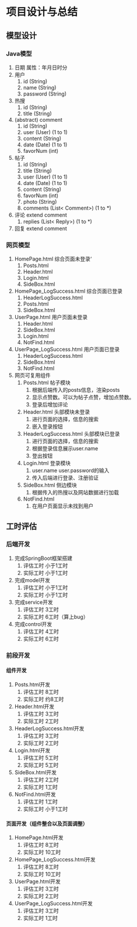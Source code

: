 # 项目设计与总结

## 模型设计

### Java模型

1. 日期
    属性：年月日时分
2. 用户
   1. id (String)
   2. name (String)
   3. password (String)
3. 热搜
   1. id (String)
   2. title (String)
4. (abstract) comment
   1. id (String)
   2. user (User) (1 to 1)
   3. content (String)
   4. date (Date) (1 to 1)
   5. favorNum (int)
5. 帖子
   1. id (String)
   2. title (String)
   3. user (User) (1 to 1)
   4. date (Date) (1 to 1)
   5. content (String)
   6. favorNum (int)
   7. photo (String)
   8. comments (List< Comment>) (1 to *)
6. 评论 extend comment
   1. replies (List< Reply>) (1 to *)
7. 回复 extend comment

### 网页模型

1. HomePage.html 综合页面未登录‘
   1. Posts.html
   2. Header.html
   3. Login.html
   4. SideBox.html
2. HomePage_LogSuccess.html 综合页面已登录
   1. HeaderLogSuccess.html
   2. Posts.html
   3. SideBox.html
3. UserPage.html 用户页面未登录
   1. Header.html
   2. SideBox.html
   3. Login.html
   4. NotFind.html
4. UserPage_LogSuccess.html 用户页面已登录
   1. HeaderLogSuccess.html
   2. SideBox.html
   3. NotFind.html
5. 网页可复用组件
   1. Posts.html 帖子模块
      1. 根据后端传入的posts信息，渲染posts
      2. 显示点赞数。可以为帖子点赞，增加点赞数。
      3. 登录后增加评论
   2. Header.html 头部模块未登录
      1. 进行页面的选择，信息的搜索
      2. 嵌入登录按钮
   3. HeaderLogSuccess.html 头部模块已登录
      1. 进行页面的选择，信息的搜索
      2. 根据登录信息展示user.name
      3. 登出按钮
   4. Login.html 登录模块
      1. user.name user.password的输入
      2. 传入后端进行登录、注册验证
   5. SideBox.html 侧边模块
      1. 根据传入的热搜以及网站数据进行加载
   6. NotFind.html
      1. 在用户页面显示未找到用户

## 工时评估

### 后端开发

1. 完成SpringBoot框架搭建
   1. 评估工时  小于1工时
   2. 实际工时  小于1工时
2. 完成model开发
   1. 评估工时  小于1工时
   2. 实际工时  小于1工时
3. 完成service开发
   1. 评估工时  3工时
   2. 实际工时  6工时（算上bug）
4. 完成control开发
   1. 评估工时  4工时
   2. 实际工时  6工时

### 前段开发

#### 组件开发

1. Posts.html开发
   1. 评估工时  8工时
   2. 实际工时  约8工时
2. Header.html开发
   1. 评估工时  3工时
   2. 实际工时  2工时
3. HeaderLogSuccess.html开发
   1. 评估工时  3工时
   2. 实际工时  2工时
4. Login.html开发
   1. 评估工时  5工时
   2. 实际工时  5工时
5. SideBox.html开发
   1. 评估工时  2工时
   2. 实际工时  1工时
6. NotFind.html开发
   1. 评估工时  1工时
   2. 实际工时  小于1工时

#### 页面开发（组件整合以及页面调整）

1. HomePage.html开发
   1. 评估工时  8工时
   2. 实际工时  10工时
2. HomePage_LogSuccess.html开发
   1. 评估工时  8工时
   2. 实际工时  10工时
3. UserPage.html开发
   1. 评估工时  3工时
   2. 实际工时  2工时
4. UserPage_LogSuccess.html开发
   1. 评估工时  3工时
   2. 实际工时  1工时
